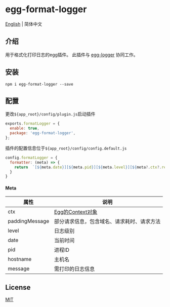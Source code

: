 # egg-format-logger
[English](./README.md) | 简体中文
## 介绍
用于格式化打印日志的egg插件。
此插件与 [egg-logger](https://github.com/eggjs/egg-logger) 协同工作。
## 安装
```
npm i egg-format-logger --save
```
## 配置
更改`${app_root}/config/plugin.js`启动插件
```js
exports.formatLogger = {
  enable: true,
  package: 'egg-format-logger',
};
```
插件的配置信息位于`${app_root}/config/config.default.js`
```js
config.formatLogger = {
  formatter: (meta) => {
    return  `[${meta.date}][${meta.pid}][${meta.level}][${meta?.ctx?.response?.status}]::${meta.message}`;
  }
}
```
#### Meta
| 属性 | 说明 |
| -- | -- |  
| ctx | [Egg的Context对象](https://eggjs.org/zh-cn/basics/objects.html#context) |
| paddingMessage | 部分请求信息，包含域名、请求耗时、请求方法 |  
| level   | 日志级别 |  
| date   | 当前时间 |  
| pid   | 进程ID |  
| hostname  | 主机名 |  
| message | 需打印的日志信息 |

## License
[MIT](./LICENSE)
